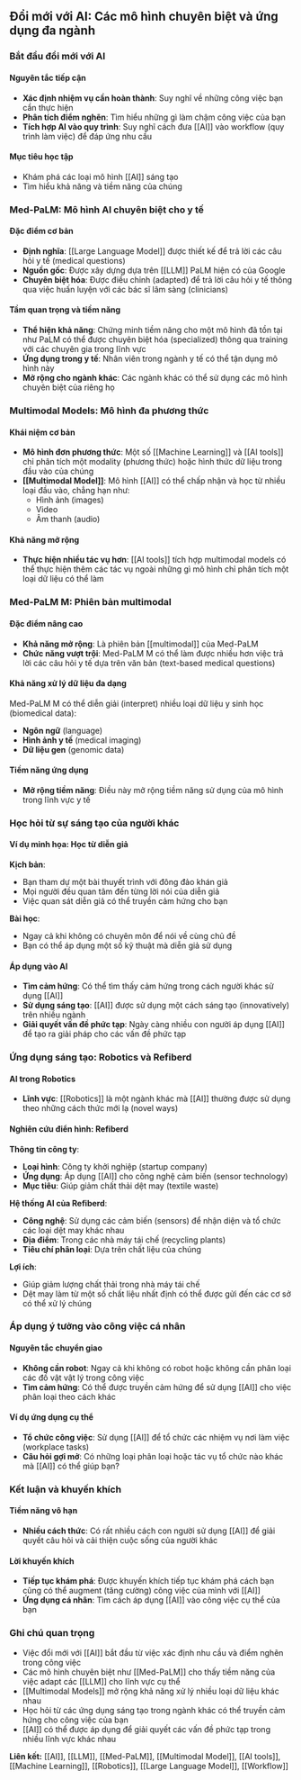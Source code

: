 ## Đổi mới với AI: Các mô hình chuyên biệt và ứng dụng đa ngành

### Bắt đầu đổi mới với AI

#### Nguyên tắc tiếp cận

- **Xác định nhiệm vụ cần hoàn thành**: Suy nghĩ về những công việc bạn cần thực hiện
- **Phân tích điểm nghẽn**: Tìm hiểu những gì làm chậm công việc của bạn
- **Tích hợp AI vào quy trình**: Suy nghĩ cách đưa [[AI]] vào workflow (quy trình làm việc) để đáp ứng nhu cầu


#### Mục tiêu học tập

- Khám phá các loại mô hình [[AI]] sáng tạo
- Tìm hiểu khả năng và tiềm năng của chúng


### Med-PaLM: Mô hình AI chuyên biệt cho y tế

#### Đặc điểm cơ bản

- **Định nghĩa**: [[Large Language Model]] được thiết kế để trả lời các câu hỏi y tế (medical questions)
- **Nguồn gốc**: Được xây dựng dựa trên [[LLM]] PaLM hiện có của Google
- **Chuyên biệt hóa**: Được điều chỉnh (adapted) để trả lời câu hỏi y tế thông qua việc huấn luyện với các bác sĩ lâm sàng (clinicians)


#### Tầm quan trọng và tiềm năng

- **Thể hiện khả năng**: Chứng minh tiềm năng cho một mô hình đã tồn tại như PaLM có thể được chuyên biệt hóa (specialized) thông qua training với các chuyên gia trong lĩnh vực
- **Ứng dụng trong y tế**: Nhân viên trong ngành y tế có thể tận dụng mô hình này
- **Mở rộng cho ngành khác**: Các ngành khác có thể sử dụng các mô hình chuyên biệt của riêng họ


### Multimodal Models: Mô hình đa phương thức

#### Khái niệm cơ bản

- **Mô hình đơn phương thức**: Một số [[Machine Learning]] và [[AI tools]] chỉ phân tích một modality (phương thức) hoặc hình thức dữ liệu trong đầu vào của chúng
- **[[Multimodal Model]]**: Mô hình [[AI]] có thể chấp nhận và học từ nhiều loại đầu vào, chẳng hạn như:
    - Hình ảnh (images)
    - Video
    - Âm thanh (audio)


#### Khả năng mở rộng

- **Thực hiện nhiều tác vụ hơn**: [[AI tools]] tích hợp multimodal models có thể thực hiện thêm các tác vụ ngoài những gì mô hình chỉ phân tích một loại dữ liệu có thể làm


### Med-PaLM M: Phiên bản multimodal

#### Đặc điểm nâng cao

- **Khả năng mở rộng**: Là phiên bản [[multimodal]] của Med-PaLM
- **Chức năng vượt trội**: Med-PaLM M có thể làm được nhiều hơn việc trả lời các câu hỏi y tế dựa trên văn bản (text-based medical questions)


#### Khả năng xử lý dữ liệu đa dạng

Med-PaLM M có thể diễn giải (interpret) nhiều loại dữ liệu y sinh học (biomedical data):

- **Ngôn ngữ** (language)
- **Hình ảnh y tế** (medical imaging)
- **Dữ liệu gen** (genomic data)


#### Tiềm năng ứng dụng

- **Mở rộng tiềm năng**: Điều này mở rộng tiềm năng sử dụng của mô hình trong lĩnh vực y tế


### Học hỏi từ sự sáng tạo của người khác

#### Ví dụ minh họa: Học từ diễn giả

**Kịch bản**:

- Bạn tham dự một bài thuyết trình với đông đảo khán giả
- Mọi người đều quan tâm đến từng lời nói của diễn giả
- Việc quan sát diễn giả có thể truyền cảm hứng cho bạn

**Bài học**:

- Ngay cả khi không có chuyên môn để nói về cùng chủ đề
- Bạn có thể áp dụng một số kỹ thuật mà diễn giả sử dụng


#### Áp dụng vào AI

- **Tìm cảm hứng**: Có thể tìm thấy cảm hứng trong cách người khác sử dụng [[AI]]
- **Sử dụng sáng tạo**: [[AI]] được sử dụng một cách sáng tạo (innovatively) trên nhiều ngành
- **Giải quyết vấn đề phức tạp**: Ngày càng nhiều con người áp dụng [[AI]] để tạo ra giải pháp cho các vấn đề phức tạp


### Ứng dụng sáng tạo: Robotics và Refiberd

#### AI trong Robotics

- **Lĩnh vực**: [[Robotics]] là một ngành khác mà [[AI]] thường được sử dụng theo những cách thức mới lạ (novel ways)


#### Nghiên cứu điển hình: Refiberd

**Thông tin công ty**:

- **Loại hình**: Công ty khởi nghiệp (startup company)
- **Ứng dụng**: Áp dụng [[AI]] cho công nghệ cảm biến (sensor technology)
- **Mục tiêu**: Giúp giảm chất thải dệt may (textile waste)

**Hệ thống AI của Refiberd**:

- **Công nghệ**: Sử dụng các cảm biến (sensors) để nhận diện và tổ chức các loại dệt may khác nhau
- **Địa điểm**: Trong các nhà máy tái chế (recycling plants)
- **Tiêu chí phân loại**: Dựa trên chất liệu của chúng

**Lợi ích**:

- Giúp giảm lượng chất thải trong nhà máy tái chế
- Dệt may làm từ một số chất liệu nhất định có thể được gửi đến các cơ sở có thể xử lý chúng


### Áp dụng ý tưởng vào công việc cá nhân

#### Nguyên tắc chuyển giao

- **Không cần robot**: Ngay cả khi không có robot hoặc không cần phân loại các đồ vật vật lý trong công việc
- **Tìm cảm hứng**: Có thể được truyền cảm hứng để sử dụng [[AI]] cho việc phân loại theo cách khác


#### Ví dụ ứng dụng cụ thể

- **Tổ chức công việc**: Sử dụng [[AI]] để tổ chức các nhiệm vụ nơi làm việc (workplace tasks)
- **Câu hỏi gợi mở**: Có những loại phân loại hoặc tác vụ tổ chức nào khác mà [[AI]] có thể giúp bạn?


### Kết luận và khuyến khích

#### Tiềm năng vô hạn

- **Nhiều cách thức**: Có rất nhiều cách con người sử dụng [[AI]] để giải quyết câu hỏi và cải thiện cuộc sống của người khác


#### Lời khuyến khích

- **Tiếp tục khám phá**: Được khuyến khích tiếp tục khám phá cách bạn cũng có thể augment (tăng cường) công việc của mình với [[AI]]
- **Ứng dụng cá nhân**: Tìm cách áp dụng [[AI]] vào công việc cụ thể của bạn


### Ghi chú quan trọng

- Việc đổi mới với [[AI]] bắt đầu từ việc xác định nhu cầu và điểm nghẽn trong công việc
- Các mô hình chuyên biệt như [[Med-PaLM]] cho thấy tiềm năng của việc adapt các [[LLM]] cho lĩnh vực cụ thể
- [[Multimodal Models]] mở rộng khả năng xử lý nhiều loại dữ liệu khác nhau
- Học hỏi từ các ứng dụng sáng tạo trong ngành khác có thể truyền cảm hứng cho công việc của bạn
- [[AI]] có thể được áp dụng để giải quyết các vấn đề phức tạp trong nhiều lĩnh vực khác nhau

**Liên kết:** [[AI]], [[LLM]], [[Med-PaLM]], [[Multimodal Model]], [[AI tools]], [[Machine Learning]], [[Robotics]], [[Large Language Model]], [[Workflow]]

